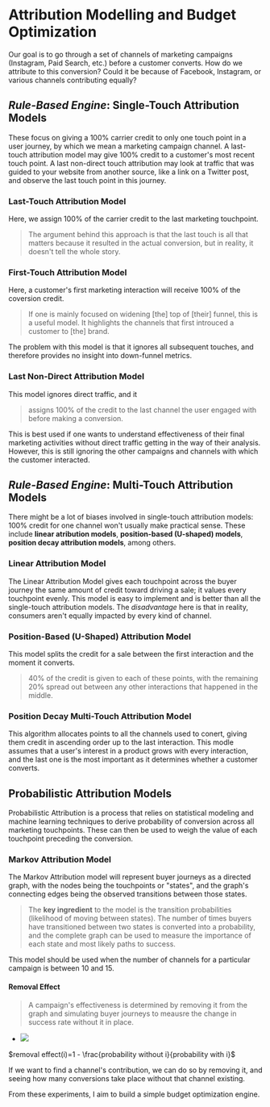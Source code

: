 # Attribution Modelling and Budget Optimization
Our goal is to go through a set of channels of marketing campaigns (Instagram, Paid Search, etc.) before a customer converts. How do we attribute to this conversion? Could it be because of Facebook, Instagram, or various channels contributing equally? 
## *Rule-Based Engine*: Single-Touch Attribution Models
These focus on giving a 100% carrier credit to only one touch point in a user journey, by which we mean a marketing campaign channel. A last-touch attribution model may give 100% credit to a customer's most recent touch point. A last non-direct touch attribution may look at traffic that was guided to your website from another source, like a link on a Twitter post, and observe the last touch point in this journey.
### Last-Touch Attribution Model
Here, we assign 100% of the carrier credit to the last marketing touchpoint. 
> The argument behind this approach is that the last touch is all that matters because it resulted in the actual conversion, but in reality, it doesn't tell the whole story.

### First-Touch Attribution Model
Here, a customer's first marketing interaction will receive 100% of the coversion credit. 
> If one is mainly focused on widening [the] top of [their] funnel, this is a useful model. It highlights the channels that first introuced a customer to [the] brand.

The problem with this model is that it ignores all subsequent touches, and therefore provides no insight into down-funnel metrics.

### Last Non-Direct Attribution Model
This model ignores direct traffic, and it
> assigns 100% of the credit to the last channel the user engaged with before making a conversion.

This is best used if one wants to understand effectiveness of their final marketing activities without direct traffic getting in the way of their analysis. However, this is still ignoring the other campaigns and channels with which the customer interacted.

## *Rule-Based Engine*: Multi-Touch Attribution Models
There might be a lot of biases involved in single-touch attribution models: 100% credit for one channel won't usually make practical sense. These include **linear atribution models**, **position-based (U-shaped) models**, **position decay attribution models**, among others.

### Linear Attribution Model
The Linear Attribution Model gives each touchpoint across the buyer journey the same amount of credit toward driving a sale; it values every touchpoint evenly. This model is easy to implement and is better than all the single-touch attribution models. The *disadvantage* here is that in reality, consumers aren't equally impacted by every kind of channel.

### Position-Based (U-Shaped) Attribution Model
This model splits the credit for a sale between the first interaction and the moment it converts.
> 40% of the credit is given to each of these points, with the remaining 20% spread out between any other interactions that happened in the middle.

### Position Decay Multi-Touch Attribution Model
This algorithm allocates points to all the channels used to conert, giving them credit in ascending order up to the last interaction. This modle assumes that a user's interest in a product grows with every interaction, and the last one is the most important as it determines whether a customer converts.

## Probabilistic Attribution Models
Probabilistic Attribution is a process that relies on statistical modeling and machine learning techniques to derive probability of conversion across all marketing touchpoints. These can then be used to weigh the value of each touchpoint preceding the conversion.

### Markov Attribution Model
The Markov Attribution model will represent buyer journeys as a directed graph, with the nodes being the touchpoints or "states", and the graph's connecting edges being the observed transitions between those states. 
> The **key ingredient** to the model is the transition probabilities (likelihood of moving between states). The number of times buyers have transitioned between two states is converted into a probability, and the complete graph can be used to measure the importance of each state and most likely paths to success.

This model should be used when the number of channels for a particular campaign is between 10 and 15.

#### Removal Effect
> A campaign's effectiveness is determined by removing it from the graph and simulating buyer journeys to meausre the change in success rate without it in place.

- <img src="https://latex.codecogs.com/gif.latex?O_t=removal effect(i)=1 - \frac{probability without i}{probability with i" /> 
$removal effect(i)=1 - \frac{probability without i}{probability with i}$

If we want to find a channel's contribution, we can do so by removing it, and seeing how many conversions take place without that channel existing.

From these experiments, I aim to build a simple budget optimization engine.
